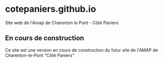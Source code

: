 # cotepaniers.github.io
Site web de l'Amap de Charenton le Pont - Côté Paniers
## En cours de construction
Ce site est une version en cours de construction du futur site de l'AMAP de Charenton-le-Pont "Côté Paniers"
